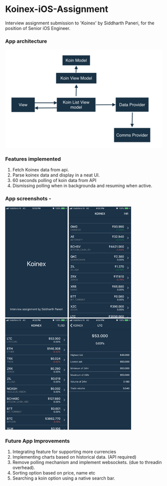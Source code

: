 # Koinex-iOS-Assignment
Interview assignment submission to 'Koinex' by Siddharth Paneri, for the position of Senior iOS Engineer.

### App architecture
<img src = "https://github.com/siddharth-paneri/Koinex-iOS-Assignment/blob/master/Images/Architecture.png" width="600"/>



### Features implemented
1. Fetch Koinex data from api.
2. Parse koinex data and display in a neat UI.
3. 60 seconds polling of koin data from API
4. Dismissing polling when in backgrounda and resuming when active.


### App screenshots -
<img src = "https://github.com/siddharth-paneri/Koinex-iOS-Assignment/blob/master/Images/IMG_1.PNG" width="200"/> <img src = "https://github.com/siddharth-paneri/Koinex-iOS-Assignment/blob/master/Images/IMG_2.PNG" width="200"/> <img src = "https://github.com/siddharth-paneri/Koinex-iOS-Assignment/blob/master/Images/IMG_3.PNG" width="200"/> <img src = "https://github.com/siddharth-paneri/Koinex-iOS-Assignment/blob/master/Images/IMG_4.PNG" width="200"/>
 


### Future App Improvements
1. Integrating feature for supporting more currencies
2. Implementing charts based on historical data. (API required)
3. Remove polling mechanism and implement websockets. (due to threadin overhead).
4. Sorting option based on price, name etc
5. Searching a koin option using a native search bar.
